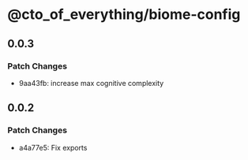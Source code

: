 # @cto_of_everything/biome-config

## 0.0.3

### Patch Changes

- 9aa43fb: increase max cognitive complexity

## 0.0.2

### Patch Changes

- a4a77e5: Fix exports
